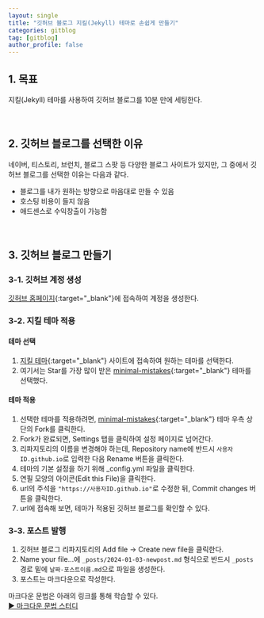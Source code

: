 ```yaml
---
layout: single
title: "깃허브 블로그 지킬(Jekyll) 테마로 손쉽게 만들기"
categories: gitblog
tag: [gitblog]
author_profile: false
---
```


## 1. 목표

지킬(Jekyll) 테마를 사용하여 깃허브 블로그를 10분 만에 세팅한다.
<br>
<br>
<br>

## 2. 깃허브 블로그를 선택한 이유

네이버, 티스토리, 브런치, 블로그 스팟 등 다양한 블로그 사이트가 있지만, 그 중에서 깃허브 블로그를 선택한 이유는 다음과 같다.

- 블로그를 내가 원하는 방향으로 마음대로 만들 수 있음
- 호스팅 비용이 들지 않음
- 애드센스로 수익창출이 가능함
  <br>
  <br>
  <br>

## 3. 깃허브 블로그 만들기

### 3-1. 깃허브 계정 생성

[깃허브 홈페이지](https://github.com/){:target="\_blank"}에 접속하여 계정을 생성한다.

### 3-2. 지킬 테마 적용

#### 테마 선택

1. [지킬 테마](https://github.com/topics/jekyll-theme){:target="\_blank"} 사이트에 접속하여 원하는 테마를 선택한다.
2. 여기서는 Star를 가장 많이 받은 [minimal-mistakes](https://github.com/mmistakes/minimal-mistakes){:target="\_blank"} 테마를 선택했다.
   <br>

#### 테마 적용

1. 선택한 테마를 적용하려면, [minimal-mistakes](https://github.com/mmistakes/minimal-mistakes){:target="\_blank"} 테마 우측 상단의 Fork를 클릭한다.
2. Fork가 완료되면, Settings 탭을 클릭하여 설정 페이지로 넘어간다.
3. 리파지토리의 이름을 변경해야 하는데, Repository name에 반드시 `사용자ID.github.io`로 입력한 다음 Rename 버튼을 클릭한다.
4. 테마의 기본 설정을 하기 위해 \_config.yml 파일을 클릭한다.
5. 연필 모양의 아이콘(Edit this File)을 클릭한다.
6. url의 주석을 `"https://사용자ID.github.io"`로 수정한 뒤, Commit changes 버튼을 클릭한다.
7. url에 접속해 보면, 테마가 적용된 깃허브 블로그를 확인할 수 있다.
   <br>

### 3-3. 포스트 발행

1. 깃허브 블로그 리파지토리의 Add file → Create new file을 클릭한다.
2. Name your file...에 `_posts/2024-01-03-newpost.md` 형식으로 반드시 `_posts` 경로 밑에 `날짜-포스트이름.md`으로 파일을 생성한다.
3. 포스트는 마크다운으로 작성한다.

마크다운 문법은 아래의 링크를 통해 학습할 수 있다.  
[▶ 마크다운 문법 스터디](https://dunkublog.github.io/categories/#markdown)
